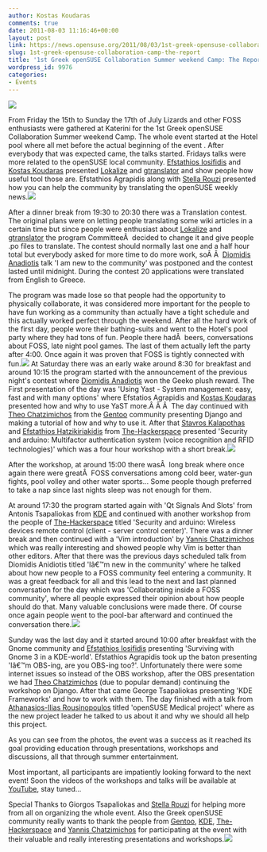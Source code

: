 ```yaml
---
author: Kostas Koudaras
comments: true
date: 2011-08-03 11:16:46+00:00
layout: post
link: https://news.opensuse.org/2011/08/03/1st-greek-opensuse-collaboration-camp-the-report/
slug: 1st-greek-opensuse-collaboration-camp-the-report
title: '1st Greek openSUSE Collaboration Summer weekend Camp: The Report'
wordpress_id: 9976
categories:
- Events
---
```


![](https://lh6.googleusercontent.com/-NutxrTT91yI/TisKo8JflCI/AAAAAAAACcU/MkSGIlo3ghs/s800/DSCN1516.JPG)


From Friday the 15th to Sunday the 17th of July Lizards and other FOSS enthusiasts were gathered at Katerini for the 1st Greek openSUSE Collaboration Summer weekend Camp.
The whole event started at the Hotel pool where all met before the actual beginning of the event . After everybody that was expected came, the talks started.
Fridays talks were more related to the openSUSE local community. [Efstathios Iosifidis](http://stathisuse.blogspot.com/) and [Kostas Koudaras](http://e-tote-kala.blogspot.com/) presented [Lokalize](http://userbase.kde.org/Lokalize) and [gtranslator](http://projects.gnome.org/gtranslator/) and show people how useful tool those are. Efstathios Agrapidis along with [Stella Rouzi](http://en-gb.facebook.com/differentreality) presented how you can help the community by translating the openSUSE weekly news.<!-- more -->![](https://lh6.googleusercontent.com/-qQI9aT0LsMQ/TisKT3W_7AI/AAAAAAAACkU/xQEaRRJDeco/s800/DSCN1510.JPG)

After a dinner break from 19:30 to 20:30 there was a Translation contest. The original plans were on letting people translating some wiki articles in a certain time but since people were enthusiast about [Lokalize](http://userbase.kde.org/Lokalize) and [gtranslator](http://projects.gnome.org/gtranslator/) the program CommitteeÂ  decided to change it and give people .po files to translate. The contest should normally last one and a half hour total but everybody asked for more time to do more work, soÂ Â  [Diomidis Anadiotis](http://anadiotisd.wordpress.com/) talk 'I am new to the community' was postponed and the contest lasted until midnight. During the contest 20 applications were translated from English to Greece.

The program was made lose so that people had the opportunity to physically collaborate, it was considered more important for the people to have fun working as a community than actually have a tight schedule and this actually worked perfect through the weekend. After all the hard work of the first day, people wore their bathing-suits and went to the Hotel's pool party where they had tons of fun. People there hadÂ  beers, conversations about FOSS, late night pool games. The last of them actually left the party after 4:00. Once again it was proven that FOSS is tightly connected with fun.![](https://lh5.googleusercontent.com/--YdzGXcxj4A/TisL4iDDfcI/AAAAAAAACdg/1bZEPho5vUk/s800/DSCN1547.JPG)
At Saturday there was an early wake around 8:30 for breakfast and around 10:15 the program started with the announcement of the previous night's contest where [Diomidis Anadiotis](http://anadiotisd.wordpress.com/) won the Geeko plush reward. The First presentation of the day was 'Using Yast - System management: easy, fast and with many options' where Efstatios Agrapidis and [Kostas Koudaras](http://e-tote-kala.blogspot.com/) presented how and why to use YaST more.Â Â Â  The day continued with [Theo Chatzimichos](http://blogs.gentoo.org/tampakrap/) from the [Gentoo](http://www.gentoo.org/) community presenting Django and making a tutorial of how and why to use it. After that [Stavros Kalapothas](http://www.itsystem.gr/) and [Efstathios Hatzikiriakidis](http://efxa.org/) from [The-Hackerspace](http://the-hackerspace.org/) presented 'Security and arduino: Multifactor authentication system (voice recognition and RFID technologies)' which was a four hour workshop with a short break.![](https://lh4.googleusercontent.com/-clsQ1-MFKhc/TisLH8iNI8I/AAAAAAAACc0/DaLUpZOEiek/s800/DSCN1529.JPG)

After the workshop, at around 15:00 there wasÂ  long break where once again there were greatÂ  FOSS conversations among cold beer, water-gun fights, pool volley and other water sports... Some people though preferred to take a nap since last nights sleep was not enough for them.

At around 17:30 the program started again with 'Qt Signals And Slots' from Antonis Tsapaliokas from [KDE](http://www.kde.org/) and continued with another workshop from the people of [The-Hackerspace](http://the-hackerspace.org/) titled 'Security and arduino: Wireless devices remote control (client - server control center)'. There was a dinner break and then continued with a 'Vim introduction' by [Yannis Chatzimichos](http://y.chatz.gr/blog) which was really interesting and showed people why Vim is better than other editors. After that there was the previous days scheduled talk from Diomidis Anidiotis titled 'Iâ€™m new in the community' where he talked about how new people to a FOSS community feel entering a community. It was a great feedback for all and this lead to the next and last planned conversation for the day which was 'Collaborating inside a FOSS community', where all people expressed their opinion about how people should do that. Many valuable conclusions were made there. Of course once again people went to the pool-bar afterward and continued the conversation there.![](https://lh6.googleusercontent.com/-FEog5dAVIm0/TisLlfqhEOI/AAAAAAAAClk/hC_krYiuU9Q/s800/DSCN1539.JPG)

Sunday was the last day and it started around 10:00 after breakfast with the Gnome community and [Efstathios Iosifidis](http://stathisuse.blogspot.com/) presenting 'Surviving with Gnome 3 in a KDE-world'. Efstathios Agrapidis took up the baton presenting 'Iâ€™m OBS-ing, are you OBS-ing too?'. Unfortunately there were some internet issues so instead of the OBS workshop, after the OBS presentation we had [Theo Chatzimichos](http://blogs.gentoo.org/tampakrap/) (due to popular demand) continuing the workshop on Django. After that came George Tsapaliokas presenting 'KDE Frameworks' and how to work with them. The day finished with a talk from [Athanasios-Ilias Rousinopoulos](http://zoumpis.wordpress.com/) titled 'openSUSE Medical project' where as the new project leader he talked to us about it and why we should all help this project.

As you can see from the photos, the event was a success as it reached its goal providing education through presentations, workshops and discussions, all that through summer entertainment.

Most important, all participants are impatiently looking forward to the next event! Soon the videos of the workshops and talks will be available at [YouTube](http://www.youtube.com/user/opensusetv), stay tuned...

Special Thanks to Giorgos Tsapaliokas and [Stella Rouzi](http://en-gb.facebook.com/differentreality) for helping more from all on organizing the whole event. Also the Greek openSUSE community really wants to thank the people from [Gentoo](http://www.gentoo.org/), [KDE](http://www.kde.org/), [The-Hackerspace](http://the-hackerspace.org/) and [Yannis Chatzimichos](http://y.chatz.gr/blog) for participating at the event with their valuable and really interesting presentations and workshops.![](https://lh3.googleusercontent.com/-XvyRNtwo4nE/TisJm92QtjI/AAAAAAAAChg/dkPSw3L3RRs/s800/DSCN1489.JPG)
